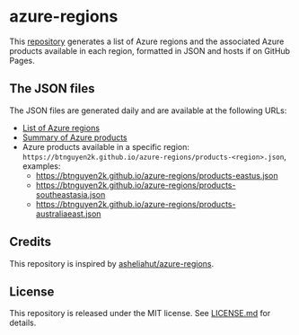 # azure-regions

This [repository](https://github.com/btnguyen2k/azure-regions) generates a list of Azure regions and the associated Azure products available in each region, formatted in JSON and hosts if on GitHub Pages.

## The JSON files

The JSON files are generated daily and are available at the following URLs:

- [List of Azure regions](https://btnguyen2k.github.io/azure-regions/locations.json)
- [Summary of Azure products](https://btnguyen2k.github.io/azure-regions/products.json)
- Azure products available in a specific region: `https://btnguyen2k.github.io/azure-regions/products-<region>.json`, examples:
  - https://btnguyen2k.github.io/azure-regions/products-eastus.json
  - https://btnguyen2k.github.io/azure-regions/products-southeastasia.json
  - https://btnguyen2k.github.io/azure-regions/products-australiaeast.json

<!--TIMESTAMP-->

## Credits

This repository is inspired by [asheliahut/azure-regions](https://github.com/asheliahut/azure-regions/).

## License

This repository is released under the MIT license. See [LICENSE.md](LICENSE.md) for details.
